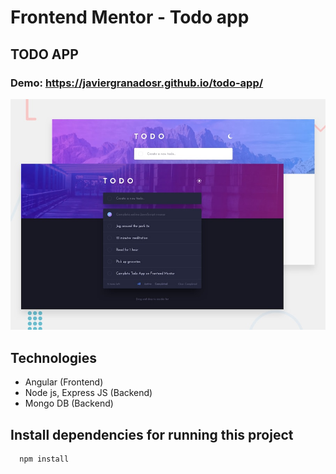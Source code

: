 # Frontend Mentor - Todo app
## TODO APP
### Demo: https://javiergranadosr.github.io/todo-app/

![Design preview for the Todo app coding challenge](./desktop-preview.jpg)

## Technologies

* Angular (Frontend)
* Node js, Express JS (Backend)
* Mongo DB (Backend)

## Install dependencies for running this project

```
  npm install
```
